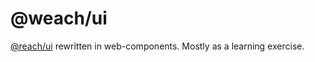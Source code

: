 # @weach/ui

[@reach/ui](https://github.com/reach/reach-ui) rewritten in web-components. Mostly as a learning exercise.
